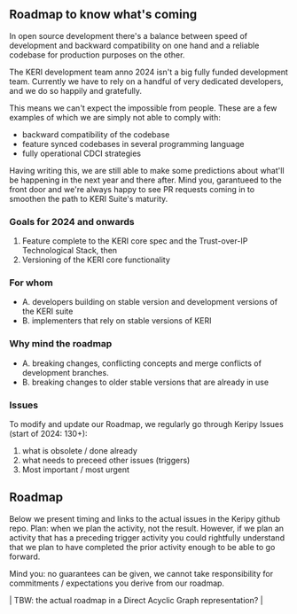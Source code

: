 ## Roadmap to know what's coming

In open source development there's a balance between speed of development and backward compatibility on one hand and a reliable codebase for production purposes on the other.

The KERI development team anno 2024 isn't a big fully funded development team. Currently we have to rely on a handful of very dedicated developers, and we do so happily and gratefully.

This means we can't expect the impossible from people. These are a few examples of which we are simply not able to comply with:
- backward compatibility of the codebase
- feature synced codebases in several programming language
- fully operational CDCI strategies 

Having writing this, we are still able to make some predictions about what'll be happening in the next year and there after. Mind you, garantueed to the front door and we're always happy to see PR requests coming in to smoothen the path to KERI Suite's maturity.

### Goals for 2024 and onwards
1. Feature complete to the KERI core spec and the Trust-over-IP Technological Stack, then
2. Versioning of the KERI core functionality

### For whom
- A. developers building on stable version and development versions of the KERI suite
- B. implementers that rely on stable versions of KERI

### Why mind the roadmap
- A. breaking changes, conflicting concepts and merge conflicts of development branches. 
- B. breaking changes to older stable versions that are already in use

### Issues
To modify and update our Roadmap, we regularly go through Keripy Issues (start of 2024: 130+):
1. what is obsolete / done already
2. what needs to preceed other issues (triggers)
3. Most important / most urgent

## Roadmap
Below we present timing and links to the actual issues in the Keripy github repo. Plan: when we plan the activity, not the result. However, if we plan an activity that has a preceding trigger activity you could rightfully understand that we plan to have completed the prior activity enough to be able to go forward.

Mind you: no guarantees can be given, we cannot take responsibility for commitments / expectations you derive from our roadmap. 

| TBW: the actual roadmap in a Direct Acyclic Graph representation? |